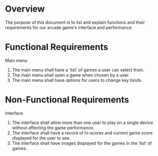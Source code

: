 # Overview 
The purpose of this document is to list and explain functions and their requirements for our arcade game's interface and performance
 
# Functional Requirements 
 Main menu 
 1. The main menu shall have a ‘list’ of games a user can select from. 
 2. The main menu shall open a game when chosen by a user.
 3. The main menu shall have options for users to change key binds.

# Non-Functional Requirements 
 Interface
 1. The interface shall allow more than one user to play on a single device          without affecting the game performance.
 2. The interface shall have a record of hi-scores and current game score 	     displayed for the user to see. 
 3. The interface shall have images displayed for the games in the ‘list’ of     
    games. 

